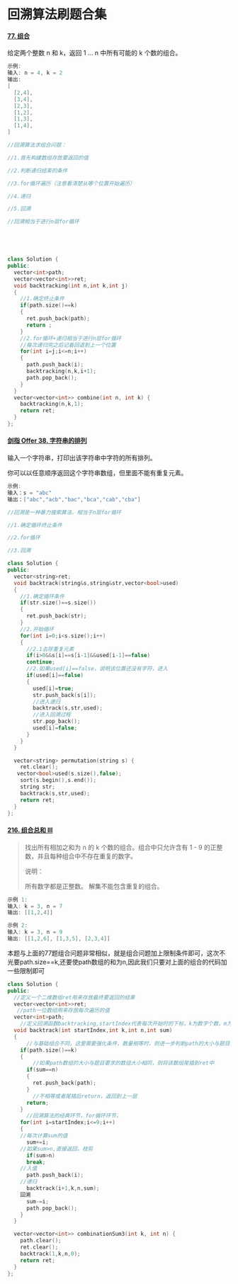 # 回溯算法刷题合集

#### [77. 组合](https://leetcode-cn.com/problems/combinations/)

给定两个整数 n 和 k，返回 1 ... n 中所有可能的 k 个数的组合。

```cpp
示例:
输入: n = 4, k = 2
输出:
[
  [2,4],
  [3,4],
  [2,3],
  [1,2],
  [1,3],
  [1,4],
]
```

```cpp
//回溯算法求组合问题：

//1.首先构建数组存放要返回的值

//2.判断递归结束的条件

//3.for循环遍历（注意看清楚从哪个位置开始遍历）

//4.递归

//5.回溯

//回溯相当于进行n层for循环





class Solution {
public:
  vector<int>path;
  vector<vector<int>>ret;
  void backtracking(int n,int k,int j)
  {
​    //1.确定终止条件
​    if(path.size()==k)
​    {
​      ret.push_back(path);
​      return ;
​    }
​    //2.for循环+递归相当于进行n层for循环
​    //每次递归完之后记着回退到上一个位置
​    for(int i=j;i<=n;i++)
​    {
​      path.push_back(i);
​      backtracking(n,k,i+1);
​      path.pop_back();
​    }
  }
  vector<vector<int>> combine(int n, int k) {
​    backtracking(n,k,1);
​    return ret;
  }
};
```

#### [剑指 Offer 38. 字符串的排列](https://leetcode-cn.com/problems/zi-fu-chuan-de-pai-lie-lcof/)

输入一个字符串，打印出该字符串中字符的所有排列。

你可以以任意顺序返回这个字符串数组，但里面不能有重复元素。

```cpp
示例:
输入：s = "abc"
输出：["abc","acb","bac","bca","cab","cba"]
```

```cpp
//回溯是一种暴力搜索算法，相当于n层for循环

//1.确定循环终止条件

//2.for循环

//3.回溯

class Solution {
public:
  vector<string>ret;
  void backtrack(string&s,string&str,vector<bool>used)
  {
​    //1.确定循环条件
​    if(str.size()==s.size())
​    {
​      ret.push_back(str);
​    }
​    //2.开始循环
​    for(int i=0;i<s.size();i++)
​    {
​      //2.1去除重复元素
​      if(i>0&&s[i]==s[i-1]&&used[i-1]==false)
​      continue;
​      //2.如果used[i]==false，说明该位置还没有字符，进入
​      if(used[i]==false)
​      {
​        used[i]=true;
​        str.push_back(s[i]);
​        //进入递归
​        backtrack(s,str,used);
​        //进入回溯过程
​        str.pop_back();
​        used[i]=false;
​      }
​    }
  }

  vector<string> permutation(string s) {
​    ret.clear();
   vector<bool>used(s.size(),false);
​    sort(s.begin(),s.end());
​    string str;
​    backtrack(s,str,used);
​    return ret;
  }
};
```

#### [216. 组合总和 III](https://leetcode-cn.com/problems/combination-sum-iii/)

> 找出所有相加之和为 n 的 k 个数的组合。组合中只允许含有 1 - 9 的正整数，并且每种组合中不存在重复的数字。
>
> 说明：
>
> 所有数字都是正整数。
> 解集不能包含重复的组合。

```cpp
示例 1:
输入: k = 3, n = 7
输出: [[1,2,4]]

示例 2:
输入: k = 3, n = 9
输出: [[1,2,6], [1,3,5], [2,3,4]]
```

本题与上面的77题组合问题非常相似，就是组合问题加上限制条件即可，这次不光要path.size==k,还要使path数组的和为n,因此我们只要对上面的组合的代码加一些限制即可

```cpp
class Solution {
public:
  //定义一个二维数组ret用来存放最终要返回的结果
  vector<vector<int>>ret;
   //path一位数组用来存放每次遍历的值
  vector<int>path;
    //定义回溯函数backtracking,startIndex代表每次开始时的下标，k为数字个数，m为和，sum为数组path的各个元素之和
  void backtrack(int startIndex,int k,int n,int sum)
  {
      //与基础组合不同，这里需要强化条件，数量相等时，则进一步判断path的大小与题目要求的大小是否相等
​    if(path.size()==k)
​    {
    	//如果path数组的大小与题目要求的数组大小相同，则将该数组尾插到ret中
​      if(sum==n)
​      {
​        ret.push_back(path);
​      }
    	//不相等或者尾插后return，返回到上一层
​      return;
​    }
      //回溯算法的经典环节，for循环环节，
​    for(int i=startIndex;i<=9;i++)
​    {
    //每次计算sum的值
​      sum+=i;
    //如果sum>n,直接返回，枝剪
​      if(sum>n)
​      break;
    //入值
​      path.push_back(i);
    //递归
​      backtrack(i+1,k,n,sum);
    回溯
​      sum-=i;
​      path.pop_back();
​    }
  }

  vector<vector<int>> combinationSum3(int k, int n) {
​    path.clear();
​    ret.clear();
​    backtrack(1,k,n,0);
​    return ret;
  }
};
```

